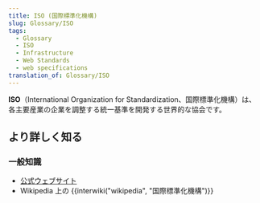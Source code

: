 ```yaml
---
title: ISO (国際標準化機構)
slug: Glossary/ISO
tags:
  - Glossary
  - ISO
  - Infrastructure
  - Web Standards
  - web specifications
translation_of: Glossary/ISO
---
```

**ISO**（International Organization for Standardization、国際標準化機構）は、各主要産業の企業を調整する統一基準を開発する世界的な協会です。

## より詳しく知る

### 一般知識

- [公式ウェブサイト](http://www.iso.org/iso/home.html)
- Wikipedia 上の {{interwiki("wikipedia", "国際標準化機構")}}
